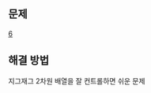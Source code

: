 ## 문제

[6](https://leetcode.com/problems/zigzag-conversion/?envType=daily-question&envId=2025-02-04)

## 해결 방법

지그재그 2차원 배열을 잘 컨트롤하면 쉬운 문제
